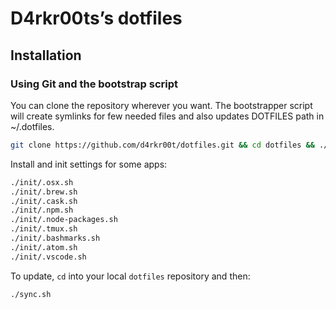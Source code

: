 # D4rkr00ts’s dotfiles

## Installation

### Using Git and the bootstrap script

You can clone the repository wherever you want.
The bootstrapper script will create symlinks for few needed files and also updates DOTFILES path in ~/.dotfiles.

```bash
git clone https://github.com/d4rkr00t/dotfiles.git && cd dotfiles && ./sync.sh
```

Install and init settings for some apps:
```bash
./init/.osx.sh
./init/.brew.sh
./init/.cask.sh
./init/.npm.sh
./init/.node-packages.sh
./init/.tmux.sh
./init/.bashmarks.sh
./init/.atom.sh
./init/.vscode.sh
```

To update, `cd` into your local `dotfiles` repository and then:

```bash
./sync.sh
```
